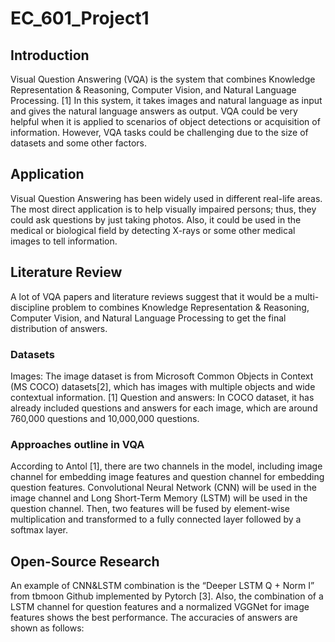 # EC_601_Project1
## Introduction
Visual Question Answering (VQA) is the system that combines Knowledge Representation & Reasoning, Computer Vision, and Natural Language Processing. [1] In this system, it takes images and natural language as input and gives the natural language answers as output. VQA could be very helpful when it is applied to scenarios of object detections or acquisition of information. However, VQA tasks could be challenging due to the size of datasets and some other factors.

## Application
Visual Question Answering has been widely used in different real-life areas. The most direct application is to help visually impaired persons; thus, they could ask questions by just taking photos. Also, it could be used in the medical or biological field by detecting X-rays or some other medical images to tell information.
## Literature Review
A lot of VQA papers and literature reviews suggest that it would be a multi-discipline problem to combines Knowledge Representation & Reasoning, Computer Vision, and Natural Language Processing to get the final distribution of answers.
### Datasets
Images: The image dataset is from Microsoft Common Objects in Context (MS COCO) datasets[2], which has images with multiple objects and wide contextual information. [1]
Question and answers: In COCO dataset, it has already included questions and answers for each image, which are around 760,000 questions and 10,000,000 questions.
### Approaches outline in VQA
According to Antol [1], there are two channels in the model, including image channel for embedding image features and question channel for embedding question features. Convolutional Neural Network (CNN) will be used in the image channel and Long Short-Term Memory (LSTM) will be used in the question channel. Then, two features will be fused by element-wise multiplication and transformed to a fully connected layer followed by a softmax layer.
## Open-Source Research
An example of CNN&LSTM combination is the “Deeper LSTM Q + Norm I” from tbmoon Github implemented by Pytorch [3]. Also, the combination of a LSTM channel for question features and a normalized VGGNet for image features shows the best performance. The accuracies of answers are shown as follows:
